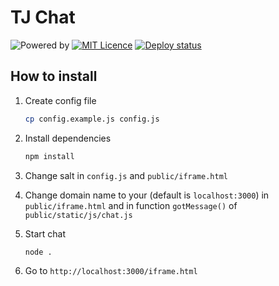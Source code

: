 # TJ Chat

![Powered by](https://img.shields.io/badge/powered%20by-electricity-blue.svg)
[![MIT Licence](https://img.shields.io/badge/licence-MIT-blue.svg)](LICENSE)
[![Deploy status](https://cmtt.dploy.io/badge/56046447932552/31955.svg)](http://tjournal.ru/chat)

## How to install
1. Create config file
    ```bash
    cp config.example.js config.js
    ```

2. Install dependencies
    ```bash
    npm install
    ```

3. Change salt in `config.js` and `public/iframe.html`
4. Change domain name to your (default is `localhost:3000`) in `public/iframe.html` and in function `gotMessage()` of `public/static/js/chat.js`
5. Start chat

    ```bash
    node .
    ```
6. Go to `http://localhost:3000/iframe.html`